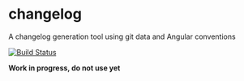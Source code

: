 # changelog

A changelog generation tool using git data and Angular conventions

[![Build Status](https://travis-ci.org/andresaraujo/changelog.dart.svg?branch=master)](https://travis-ci.org/andresaraujo/changelog.dart)

**Work in progress, do not use yet**

